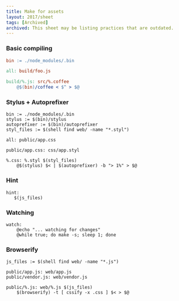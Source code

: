 ```yaml
---
title: Make for assets
layout: 2017/sheet
tags: [Archived]
archived: This sheet may be listing practices that are outdated.
---
```


### Basic compiling

```makefile
bin := ./node_modules/.bin

all: build/foo.js

build/%.js: src/%.coffee
    @$(bin)/coffee < $^ > $@
```

### Stylus + Autoprefixer

    bin := ./node_modules/.bin
    stylus := $(bin)/stylus
    autoprefixer := $(bin)/autoprefixer
    styl_files := $(shell find web/ -name "*.styl")

    all: public/app.css

    public/app.css: css/app.styl

    %.css: %.styl $(styl_files)
        @$(stylus) $< | $(autoprefixer) -b "> 1%" > $@

### Hint

    hint:
       $(js_files)

### Watching

    watch:
        @echo "... watching for changes"
        @while true; do make -s; sleep 1; done

### Browserify

    js_files := $(shell find web/ -name "*.js")

    public/app.js: web/app.js
    public/vendor.js: web/vendor.js

    public/%.js: web/%.js $(js_files)
        $(browserify) -t [ cssify -x .css ] $< > $@
